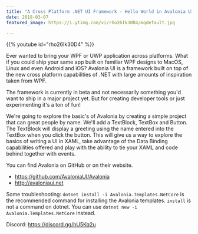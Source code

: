 ```yaml
---
title: "A Cross Platform .NET UI Framework - Hello World in Avalonia UI"
date: 2018-03-07
featured_image: https://i.ytimg.com/vi/rho26Ik30D4/mqdefault.jpg

---
```


{{% youtube id="rho26Ik30D4" %}}

Ever wanted to bring your WPF or UWP application across platforms. What if you could ship your same app built on familiar WPF designs to MacOS, Linux and even Android and iOS? Avalonia UI is a framework built on top of the new cross platform capabilities of .NET with large amounts of inspiration taken from WPF.

The framework is currently in beta and not necessarily something you'd want to ship in a major project yet. But for creating developer tools or just experimenting it's a ton of fun! 

We're going to explore the basic's of Avalonia by creating a simple project that can great people by name. We'll add a TextBlock, TextBox and Button. The TextBlock will display a greeting using the name entered into the TextBox when you click the button. This will give us a way to explore the basics of writing a UI in XAML, take advantage of the Data Binding capabilities offered and play with the ability to tie your XAML and code behind together with events.

You can find Avalonia on GitHub or on their website.
 - https://github.com/AvaloniaUI/Avalonia
 - http://avaloniaui.net

Some troubleshooting:
`dotnet install -i Avalonia.Templates.NetCore` is the recommended command for installing the Avalonia templates. `install` is not a command on dotnet. You can use `dotnet new -i Avalonia.Templates.NetCore` instead.

Discord: https://discord.gg/hU5Kq2u